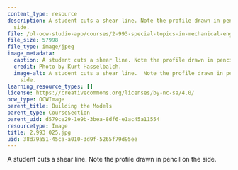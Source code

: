 ```yaml
---
content_type: resource
description: A student cuts a shear line. Note the profile drawn in pencil on the
  side.
file: /ol-ocw-studio-app/courses/2-993-special-topics-in-mechanical-engineering-the-art-and-science-of-boat-design-january-iap-2007/38d79a5145caa0103d9f5265f79d95ee_2993025.jpg
file_size: 57998
file_type: image/jpeg
image_metadata:
  caption: A student cuts a shear line. Note the profile drawn in pencil on the side.
  credit: Photo by Kurt Hasselbalch.
  image-alt: A student cuts a shear line.  Note the profile drawn in pencil on the
    side.
learning_resource_types: []
license: https://creativecommons.org/licenses/by-nc-sa/4.0/
ocw_type: OCWImage
parent_title: Building the Models
parent_type: CourseSection
parent_uid: d579ce29-1e9b-3bea-8df6-e1ac45a11554
resourcetype: Image
title: 2.993 025.jpg
uid: 38d79a51-45ca-a010-3d9f-5265f79d95ee
---
```

A student cuts a shear line. Note the profile drawn in pencil on the side.